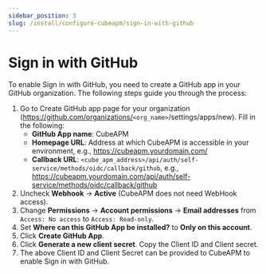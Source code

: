 ```yaml
---
sidebar_position: 3
slug: /install/configure-cubeapm/sign-in-with-github
---
```


# Sign in with GitHub

To enable Sign in with GitHub, you need to create a GitHub app in your GitHub organization. The following steps guide you through the process:

1. Go to Create GitHub app page for your organization (https://github.com/organizations/<code>&lt;org_name&gt;</code>/settings/apps/new).
   Fill in the following:
   - **GitHub App name**: CubeAPM
   - **Homepage URL**: Address at which CubeAPM is accessible in your environment, e.g., https://cubeapm.yourdomain.com/
   - **Callback URL**: `<cube_apm_address>/api/auth/self-service/methods/oidc/callback/github`, e.g., https://cubeapm.yourdomain.com/api/auth/self-service/methods/oidc/callback/github
2. Uncheck **Webhook** → **Active** (CubeAPM does not need WebHook access).
3. Change **Permissions** → **Account permissions** → **Email addresses** from `Access: No access` to `Access: Read-only`.
4. Set **Where can this GitHub App be installed?** to **Only on this account**.
5. Click **Create GitHub App**.
6. Click **Generate a new client secret**. Copy the Client ID and Client secret.
7. The above Client ID and Client Secret can be provided to CubeAPM to enable Sign in with GitHub.
